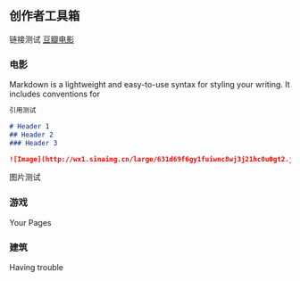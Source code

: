 ## 创作者工具箱

链接测试 [豆瓣电影](https://movie.douban.com/) 

### 电影

Markdown is a lightweight and easy-to-use syntax for styling your writing. It includes conventions for

```markdown
引用测试

# Header 1
## Header 2
### Header 3

![Image](http://wx1.sinaimg.cn/large/631d69f6gy1fuiwnc8wj3j21hc0u0gt2.jpg)
```

图片测试

### 游戏

Your Pages

### 建筑

Having trouble
